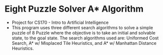# Eight Puzzle Solver A* Algorithm

- Project for CS170 - Intro to Artificial Intelligence 
- This program uses three different search algorithms to solve a simple puzzle of 8 Puzzle where the objective is to take an initial and solvable state, to the goal state. The search algorithms used are: Uniformed Cost Search, A* w/ Misplaced Tile Heuristics, and A* w/ Manhattan Distance Heuristics.
